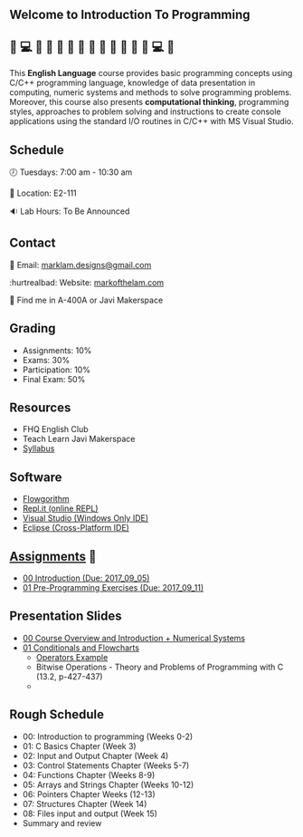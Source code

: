 ## Welcome to Introduction To Programming 

## :metal: :computer: :metal: :clap:  :clap:  :clap: :triumph: :triumph: :triumph: :clap: :clap:  :clap:  :metal: :computer: :metal:

This **English Language** course provides basic programming concepts using C/C++ programming language, knowledge of data presentation in computing, numeric systems and methods to solve programming problems. Moreover, this course also presents **computational thinking**, programming styles, approaches to problem solving and instructions to create console applications using the standard I/O routines in C/C++ with MS Visual Studio.

## Schedule

:clock7: Tuesdays: 7:00 am - 10:30 am 

:office: Location: E2-111

:sound: Lab Hours: To Be Announced

## Contact

:email: Email: marklam.designs@gmail.com

:hurtrealbad: Website: [markofthelam.com](https://markofthelam.com)

:mag_right: Find me in A-400A or Javi Makerspace

## Grading

* Assignments: 10%
* Exams: 30%
* Participation: 10%
* Final Exam: 50%

## Resources
* FHQ English Club
* Teach Learn Javi Makerspace
* [Syllabus](https://github.com/Emceelamb/Intro2Programming/blob/master/resources/syllabus.doc)

## Software
* [Flowgorithm](http://www.flowgorithm.org/)
* [Repl.it (online REPL)](https://repl.it/)
* [Visual Studio (Windows Only IDE)](https://www.visualstudio.com/)
* [Eclipse (Cross-Platform IDE)](https://www.eclipse.org/)

## [Assignments](https://github.com/Emceelamb/Intro2Programming/tree/master/assignments) :triumph:
* [00 Introduction (Due: 2017_09_05)](https://github.com/Emceelamb/Intro2Programming/tree/master/assignments/00_introduction.md)
* [01 Pre-Programming Exercises (Due: 2017_09_11)](https://github.com/Emceelamb/Intro2Programming/tree/master/assignments/01_preprogrammingexercises.md)


## Presentation Slides
* [00 Course Overview and Introduction + Numerical Systems](https://docs.google.com/presentation/d/1On_m9Qj4ZeY14r0Kd8TazLDlSPoegiJQjGEe_adF1Bg/edit?usp=sharing)
* [01 Conditionals and Flowcharts](https://docs.google.com/presentation/d/1v4EnA2HEkKbW-lY0WTWyGtl0YOJn-JDUqaV8Obq9d9E/edit?usp=sharing)
    - [Operators Example](https://repl.it/KcHN/1)
    - Bitwise Operations - Theory and Problems of Programming with C (13.2, p-427-437)
    - 

## Rough Schedule
* 00: Introduction to programming (Weeks 0-2)
* 01: C Basics Chapter (Week 3)
* 02: Input and Output Chapter (Week 4)
* 03: Control Statements Chapter (Weeks 5-7)
* 04: Functions Chapter (Weeks 8-9)
* 05: Arrays and Strings Chapter (Weeks 10-12)
* 06: Pointers Chapter Weeks (12-13)
* 07: Structures Chapter (Week 14)
* 08: Files input and output (Week 15)
* Summary and review
